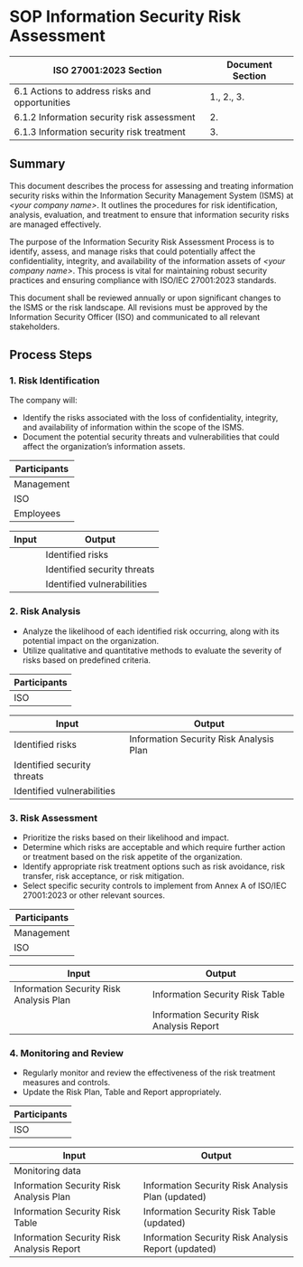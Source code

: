 # SOP Information Security Risk Assessment

| ISO 27001:2023 Section                         | Document Section |
|------------------------------------------------|------------------|
| 6.1 Actions to address risks and opportunities | 1., 2., 3.       |
| 6.1.2 Information security risk assessment     | 2.               |
| 6.1.3 Information security risk treatment      | 3.               |

## Summary

This document describes the process for assessing and treating information security risks within the
Information Security Management System (ISMS) at *\<your company name\>*. It outlines the procedures for risk
identification, analysis, evaluation, and treatment to ensure that information security risks are managed
effectively.

The purpose of the Information Security Risk Assessment Process is to identify, assess, and manage risks that
could potentially affect the confidentiality, integrity, and availability of the information assets of *\<your
company name\>*. This process is vital for maintaining robust security practices and ensuring compliance with
ISO/IEC 27001:2023 standards.

This document shall be reviewed annually or upon significant changes to the ISMS or the risk landscape. All
revisions must be approved by the Information Security Officer (ISO) and communicated to all relevant
stakeholders.

## Process Steps

### 1. Risk Identification

The company will:

* Identify the risks associated with the loss of confidentiality, integrity, and availability of information
  within the scope of the ISMS.
* Document the potential security threats and vulnerabilities that could affect the organization’s information
  assets.

| Participants |
|--------------|
| Management   |
| ISO          |
| Employees    |

| Input | Output                      |
|-------|-----------------------------|
|       | Identified risks            |
|       | Identified security threats |
|       | Identified vulnerabilities  |

### 2. Risk Analysis

* Analyze the likelihood of each identified risk occurring, along with its potential impact on the
  organization.
* Utilize qualitative and quantitative methods to evaluate the severity of risks based on predefined criteria.

| Participants         |
|----------------------|
| ISO                  |

| Input                       | Output                                  |
|-----------------------------|-----------------------------------------|
| Identified risks            | Information Security Risk Analysis Plan |
| Identified security threats |                                         |
| Identified vulnerabilities  |                                         |

### 3. Risk Assessment

* Prioritize the risks based on their likelihood and impact.
* Determine which risks are acceptable and which require further action or treatment based on the risk
  appetite of the organization.
* Identify appropriate risk treatment options such as risk avoidance, risk transfer, risk acceptance, or risk
  mitigation.
* Select specific security controls to implement from Annex A of ISO/IEC 27001:2023 or other relevant sources.

| Participants |
|--------------|
| Management   |
| ISO          |

| Input                                   | Output                                    |
|-----------------------------------------|-------------------------------------------|
| Information Security Risk Analysis Plan | Information Security Risk Table           |
|                                         | Information Security Risk Analysis Report |

### 4. Monitoring and Review

* Regularly monitor and review the effectiveness of the risk treatment measures and controls.
* Update the Risk Plan, Table and Report appropriately.

| Participants |
|--------------|
| ISO          |

| Input                                     | Output                                              |
|-------------------------------------------|-----------------------------------------------------|
| Monitoring data                           |                                                     |
| Information Security Risk Analysis Plan   | Information Security Risk Analysis Plan (updated)   |
| Information Security Risk Table           | Information Security Risk Table (updated)           |
| Information Security Risk Analysis Report | Information Security Risk Analysis Report (updated) |

